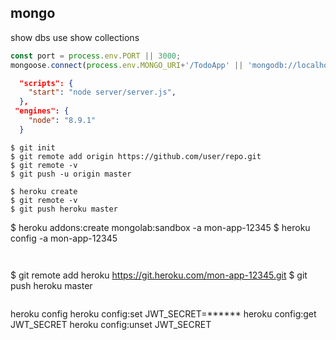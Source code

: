 ## mongo


show dbs
use <db>
show collections

```javascript
const port = process.env.PORT || 3000;
mongoose.connect(process.env.MONGO_URI+'/TodoApp' || 'mongodb://localhost:27017/TodoApp');
```

```JSON
  "scripts": {
    "start": "node server/server.js",
  },
 "engines": {
    "node": "8.9.1"
  }
```

```
$ git init
$ git remote add origin https://github.com/user/repo.git
$ git remote -v
$ git push -u origin master
```

```
$ heroku create
$ git remote -v
$ git push heroku master

```
$ heroku addons:create mongolab:sandbox -a mon-app-12345
$ heroku config -a mon-app-12345
```


```
$ git remote add heroku  https://git.heroku.com/mon-app-12345.git
$ git push heroku master
```

```
heroku config
heroku config:set JWT_SECRET=******
heroku config:get JWT_SECRET
heroku config:unset JWT_SECRET
```
